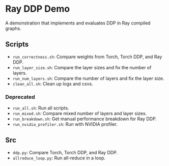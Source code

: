 # Ray DDP Demo

A demonstration that implements and evaluates DDP in Ray compiled graphs.

## Scripts

- `run_correctness.sh`: Compare weights from Torch, Torch DDP, and Ray DDP.
- `run_layer_size.sh`: Compare the layer sizes and fix the number of layers.
- `run_num_layers.sh`: Compare the number of layers and fix the layer size.
- `clean_all.sh`: Clean up logs and csvs.

### Deprecated

- `run_all.sh`: Run all scripts.
- `run_mixed.sh`: Compare mixed number of layers and layer sizes.
- `run_breakdown.sh`: Get manual performance breakdown for Ray DDP.
- `run_nvidia_profiler.sh`: Run with NVIDIA profiler.

## Src

- `ddp.py`: Compare Torch, Torch DDP, and Ray DDP.
- `allreduce_loop.py`: Run all-reduce in a loop.
